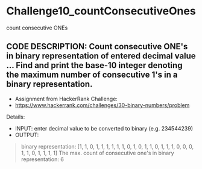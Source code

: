 # Challenge10_countConsecutiveOnes
count consecutive ONEs


CODE DESCRIPTION: Count consecutive ONE's in binary representation of entered decimal value
... Find and print the base-10 integer denoting the maximum number of consecutive 1's in a binary representation.
------------
 * Assignment from HackerRank Challenge:
 * https://www.hackerrank.com/challenges/30-binary-numbers/problem


Details:
 * INPUT: enter decimal value to be converted to binary (e.g. 234544239)
 * OUTPUT:
 > binary representation: [1, 1, 0, 1, 1, 1, 1, 1, 1, 0, 1, 0, 1, 1, 0, 1, 1, 1, 0, 0, 0, 1, 1, 0, 1, 1, 1, 1]
 > The max. count of consecutive one's in binary representation: 6
 
